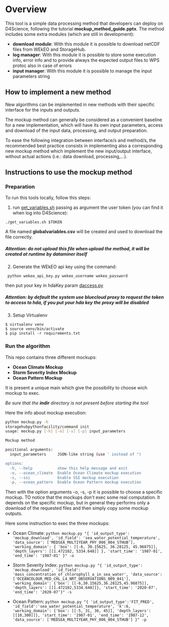 # Overview

This tool is a simple data processing method that developers can deploy on D4Science, following the tutorial **mockup_method_guide.pptx**.
The method includes some extra modules (which are still in development):

- **download module**: With this module it is possible to download netCDF files from WEkEO and StorageHub.
- **log manager**: With this module it is possible to store some execution info, error info and to provide always the expected output files to WPS protoc also in case of errors
- **input manager**: With this module it is possible to manage the input parameters string



## How to implement a new method

New algorithms can be implemented in new methods with their specific interface for the inputs and outputs.

The mockup method can generally be considered as a convenient baseline for a new implementation, which will have its own
input parameters, access and download of the input data, processing, and output preparation.

To ease the following integration between interface/s and method/s, the recommended best practice consists 
in implementing also a corresponding new mockup method which implement the new input/output interface, without actual actions 
(i.e.: data download, processing,...). 


## Instructions to use the mockup method

### Preparation

To run this tools locally, follow this steps:

1. run  [get_variables.sh](./get_globalvariables.sh) passing as 
argument the user token (you can find it when log into D4Science):

`./get_variables.sh $TOKEN`

A file named **globalvariables.csv** will be created and used to download the file correctly.
##### Attention: do not upload this file when upload the method, it will be created at runtime by dataminer itself


2. Generate the WEkEO api key using the command:

` python wekeo_api_key.py wekeo_username wekeo_password`

then put your key in hdaKey param [daccess.py](./download/daccess.py)

##### Attention: by default the system use bluecloud proxy to request the token to access to hda, if you put your hda key the proxy will be disabled


3. Setup Virtualenv

```
$ virtualenv venv
$ source venv/bin/activate
$ pip install -r requirements.txt
```

### Run the algorithm
This repo contains three different mockups:

- **Ocean Climate Mockup**
- **Storm Severity Index Mockup**
- **Ocean Pattern Mockup**

It is present a unique main which give the possibility to choose wich mockup to exec.

*Be sure that the **indir** directory is not present before starting the tool*

Here the info about mockup execution:

```bash
python mockup.py -h
storagehubpythonfacility/command init
usage: mockup.py [-h] [-o] [-s] [-p] input_parameters

Mockup method

positional arguments:
  input_parameters     JSON-like string (use ' instead of ")

options:
  -h, --help           show this help message and exit
  -o, --ocean_climate  Enable Ocean Climate mockup execution
  -s, --ssi            Enable SSI mockup execution
  -p, --ocean_pattern  Enable Ocean Pattern mockup execution
```

Then with the option arguments -o, -s, -p it is possible to choose a specific mockup.
TO notice that the mockups don't exec some real computation. It depends on the specific mockup, but in general they performs
only a download of the requested files and then simply copy some mockup outputs.

Here some instruction to exec the three mockups:

- Ocean Climate: `python mockup.py "{ 'id_output_type': 'mockup_download', 'id_field': 'sea_water_potential_temperature', 'data_source': ['MEDSEA_MULTIYEAR_PHY_006_004_STHUB'], 'working_domain': { 'box': [[-6, 30.15625, 36.28125, 45.96875]], 'depth_layers': [[1.472102, 5334.648]] }, 'start_time': '1987-01', 'end_time': '1987-01' }" -o`

- Storm Severity Index: `python mockup.py "{ 'id_output_type': 'mockup_download', 'id_field': 'mass_concentration_of_chlorophyll_a_in_sea_water', 'data_source': ['OCEANCOLOUR_MED_CHL_L4_NRT_OBSERVATIONS_009_041'], 'working_domain': {'box': [[-6,30.15625,36.28125,45.96875]], 'depth_layers': [[1.472102,5334.648]]}, 'start_time': '2020-07', 'end_time': '2020-07'}" -s`

- Ocean Pattern: `python mockup.py "{ 'id_output_type':'FIT_PRED', 'id_field':'sea_water_potential_temperature', 'k':6, 'working_domain': {'box': [[-5, 31, 36, 45]], 'depth_layers': [[10,300]]}, 'start_time': '1987-01', 'end_time': '1987-12', 'data_source': ['MEDSEA_MULTIYEAR_PHY_006_004_STHUB'] }" -p`
